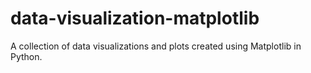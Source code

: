 # data-visualization-matplotlib
A collection of data visualizations and plots created using Matplotlib in Python.
